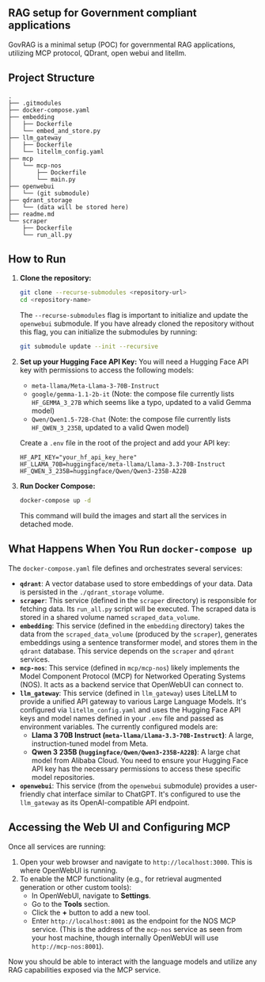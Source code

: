 ## RAG setup for Government compliant applications
GovRAG is a minimal setup (POC) for governmental RAG applications, utilizing MCP protocol, QDrant, open webui and litellm. 

## Project Structure

```
.
├── .gitmodules
├── docker-compose.yaml
├── embedding
│   ├── Dockerfile
│   └── embed_and_store.py
├── llm_gateway
│   ├── Dockerfile
│   └── litellm_config.yaml
├── mcp
│   └── mcp-nos
│       ├── Dockerfile
│       └── main.py
├── openwebui
│   └── (git submodule)
├── qdrant_storage
│   └── (data will be stored here)
├── readme.md
└── scraper
    ├── Dockerfile
    └── run_all.py
```

## How to Run

1.  **Clone the repository:**
    ```bash
    git clone --recurse-submodules <repository-url>
    cd <repository-name>
    ```
    The `--recurse-submodules` flag is important to initialize and update the `openwebui` submodule. If you have already cloned the repository without this flag, you can initialize the submodules by running:
    ```bash
    git submodule update --init --recursive
    ```
2.  **Set up your Hugging Face API Key:**
    You will need a Hugging Face API key with permissions to access the following models:
    *   `meta-llama/Meta-Llama-3-70B-Instruct`
    *   `google/gemma-1.1-2b-it` (Note: the compose file currently lists `HF_GEMMA_3_27B` which seems like a typo, updated to a valid Gemma model)
    *   `Qwen/Qwen1.5-72B-Chat` (Note: the compose file currently lists `HF_QWEN_3_235B`, updated to a valid Qwen model)

    Create a `.env` file in the root of the project and add your API key:
    ```env
    HF_API_KEY="your_hf_api_key_here"
    HF_LLAMA_70B=huggingface/meta-llama/Llama-3.3-70B-Instruct
    HF_QWEN_3_235B=huggingface/Qwen/Qwen3-235B-A22B
    ```
3.  **Run Docker Compose:**
    ```bash
    docker-compose up -d
    ```
    This command will build the images and start all the services in detached mode.

## What Happens When You Run `docker-compose up`

The `docker-compose.yaml` file defines and orchestrates several services:

*   **`qdrant`**: A vector database used to store embeddings of your data. Data is persisted in the `./qdrant_storage` volume.
*   **`scraper`**: This service (defined in the `scraper` directory) is responsible for fetching data. Its `run_all.py` script will be executed. The scraped data is stored in a shared volume named `scraped_data_volume`.
*   **`embedding`**: This service (defined in the `embedding` directory) takes the data from the `scraped_data_volume` (produced by the `scraper`), generates embeddings using a sentence transformer model, and stores them in the `qdrant` database. This service depends on the `scraper` and `qdrant` services.
*   **`mcp-nos`**: This service (defined in `mcp/mcp-nos`) likely implements the Model Component Protocol (MCP) for Networked Operating Systems (NOS). It acts as a backend service that OpenWebUI can connect to.
*   **`llm_gateway`**: This service (defined in `llm_gateway`) uses LiteLLM to provide a unified API gateway to various Large Language Models. It's configured via `litellm_config.yaml` and uses the Hugging Face API keys and model names defined in your `.env` file and passed as environment variables. The currently configured models are:
    *   **Llama 3 70B Instruct (`meta-llama/Llama-3.3-70B-Instruct`)**: A large, instruction-tuned model from Meta.
    *   **Qwen 3 235B (`huggingface/Qwen/Qwen3-235B-A22B`)**: A large chat model from Alibaba Cloud.
    You need to ensure your Hugging Face API key has the necessary permissions to access these specific model repositories.
*   **`openwebui`**: This service (from the `openwebui` submodule) provides a user-friendly chat interface similar to ChatGPT. It's configured to use the `llm_gateway` as its OpenAI-compatible API endpoint.

## Accessing the Web UI and Configuring MCP

Once all services are running:

1.  Open your web browser and navigate to `http://localhost:3000`. This is where OpenWebUI is running.
2.  To enable the MCP functionality (e.g., for retrieval augmented generation or other custom tools):
    *   In OpenWebUI, navigate to **Settings**.
    *   Go to the **Tools** section.
    *   Click the **+** button to add a new tool.
    *   Enter `http://localhost:8001` as the endpoint for the NOS MCP service. (This is the address of the `mcp-nos` service as seen from your host machine, though internally OpenWebUI will use `http://mcp-nos:8001`).

Now you should be able to interact with the language models and utilize any RAG capabilities exposed via the MCP service.


